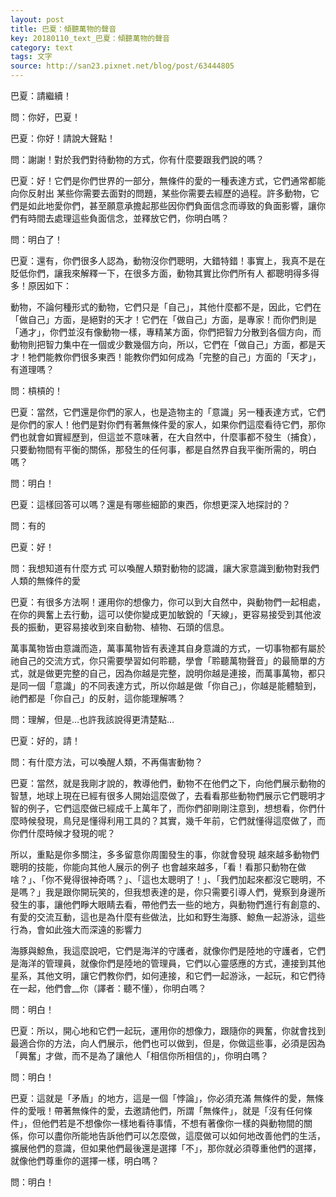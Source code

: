 ```yaml
---
layout: post
title: 巴夏：傾聽萬物的聲音
key: 20180110_text_巴夏：傾聽萬物的聲音
category: text
tags: 文字
source: http://san23.pixnet.net/blog/post/63444805
---
```



巴夏：請繼續！

問：你好，巴夏！

巴夏：你好！請說大聲點！

問：謝謝！對於我們對待動物的方式，你有什麼要跟我們說的嗎？

巴夏：好！它們是你們世界的一部分，無條件的愛的一種表達方式，它們通常都能向你反射出 某些你需要去面對的問題，某些你需要去經歷的過程。許多動物，它們是如此地愛你們，甚至願意承擔起那些因你們負面信念而導致的負面影響，讓你們有時間去處理這些負面信念，並釋放它們，你明白嗎？

問：明白了！

巴夏：還有，你們很多人認為，動物沒你們聰明，大錯特錯！事實上，我真不是在貶低你們，讓我來解釋一下，在很多方面，動物其實比你們所有人 都聰明得多得多！原因如下：

動物，不論何種形式的動物，它們只是「自己」，其他什麼都不是，因此，它們在「做自己」方面，是絕對的天才！它們在「做自己」方面，是專家！而你們則是「通才」，你們並沒有像動物一樣，專精某方面，你們把智力分散到各個方向，而動物則把智力集中在一個或少數幾個方向，所以，它們在「做自己」方面，都是天才！牠們能教你們很多東西！能教你們如何成為「完整的自己」方面的「天才」，有道理嗎？

問：槓槓的！

巴夏：當然，它們還是你們的家人，也是造物主的「意識」另一種表達方式，它們是你們的家人！他們是對你們有著無條件愛的家人，如果你們這麼看待它們，那你們也就會如實經歷到，但這並不意味著，在大自然中，什麼事都不發生（捕食），只要動物間有平衡的關係，那發生的任何事，都是自然界自我平衡所需的，明白嗎？

問：明白！

巴夏：這樣回答可以嗎？還是有哪些細節的東西，你想更深入地探討的？

問：有的

巴夏：好！

問：我想知道有什麼方式 可以喚醒人類對動物的認識，讓大家意識到動物對我們人類的無條件的愛

巴夏：有很多方法啊！運用你的想像力，你可以到大自然中，與動物們一起相處，在你的興奮上去行動，這可以使你變成更加敏銳的「天線」，更容易接受到其他波長的振動，更容易接收到來自動物、植物、石頭的信息。

萬事萬物皆由意識而造，萬事萬物皆有表達其自身意識的方式，一切事物都有屬於祂自己的交流方式，你只需要學習如何聆聽，學會「聆聽萬物聲音」的最簡單的方式，就是做更完整的自己，因為你越是完整，說明你越是連接，而萬事萬物，都只是同一個「意識」的不同表達方式，所以你越是做「你自己」，你越是能體驗到，祂們都是「你自己」的反射，這你能理解嗎？

問：理解，但是…也許我該說得更清楚點…

巴夏：好的，請！

問：有什麼方法，可以喚醒人類，不再傷害動物？

巴夏：當然，就是我剛才說的，教導他們，動物不在他們之下，向他們展示動物的智慧，地球上現在已經有很多人開始這麼做了，去看看那些動物們展示它們聰明才智的例子，它們這麼做已經成千上萬年了，而你們卻剛剛注意到，想想看，你們什麼時候發現，鳥兒是懂得利用工具的？其實，幾千年前，它們就懂得這麼做了，而你們什麼時候才發現的呢？

所以，重點是你多關注，多多留意你周圍發生的事，你就會發現 越來越多動物們聰明的技能，你能向其他人展示的例子 也會越來越多，「看！看那只動物在做啥？」、「你不覺得很神奇嗎？」、「這也太聰明了！」、「我們加起來都沒它聰明，不是嗎？」我是跟你開玩笑的，但我想表達的是，你只需要引導人們，覺察到身邊所發生的事，讓他們睜大眼睛去看，帶他們去一些的地方，與動物們進行有創意的、有愛的交流互動，這也是為什麼有些做法，比如和野生海豚、鯨魚一起游泳，這些行為，會如此強大而深遠的影響力

海豚與鯨魚，我這麼說吧，它們是海洋的守護者，就像你們是陸地的守護者，它們是海洋的管理員，就像你們是陸地的管理員，它們以心靈感應的方式，連接到其他星系，其他文明，讓它們教你們，如何連接，和它們一起游泳，一起玩，和它們待在一起，他們會__你（譯者：聽不懂），你明白嗎？

問：明白！

巴夏：所以，開心地和它們一起玩，運用你的想像力，跟隨你的興奮，你就會找到最適合你的方法，向人們展示，他們也可以做到，但是，你做這些事，必須是因為「興奮」才做，而不是為了讓他人「相信你所相信的」，你明白嗎？

問：明白！

巴夏：這就是「矛盾」的地方，這是一個「悖論」，你必須充滿 無條件的愛，無條件的愛哦！帶著無條件的愛，去邀請他們，所謂「無條件」，就是「沒有任何條件」，但他們若是不想像你一樣地看待事情，不想有著像你一樣的與動物間的關係，你可以盡你所能地告訴他們可以怎麼做，這麼做可以如何地改善他們的生活，擴展他們的意識，但如果他們最後還是選擇「不」，那你就必須尊重他們的選擇，就像他們尊重你的選擇一樣，明白嗎？

問：明白！
